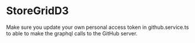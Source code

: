 # StoreGridD3

Make sure you update your own personal access token in github.service.ts to able to make the graphql calls to the GitHub server.
